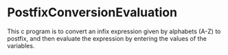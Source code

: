 # PostfixConversionEvaluation
This c program is to convert an infix expression given by alphabets (A-Z) to postfix, and then evaluate the expression by entering the values of the variables.
